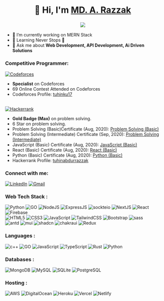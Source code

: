 <h1 align="center">👋 Hi, I'm <a href="https://www.linkedin.com/in/artuhin/" target="_blank"> MD. A. Razzak </a></h1>
<h3 align="center"> <img src="https://readme-typing-svg.herokuapp.com?color=0357F7&lines=Full+Stack+Developer+%3A)" /> </h3>

- 🔭 I’m currently working on MERN Stack
- 🌱 Learning Never Stops 🚀
- 💬 Ask me about **Web Development, API Development, Ai Driven Solutions**

<h3 align="left">Competitive Programmer:</h3>
<a href="https://codeforces.com/profile/tuhinku17"><img alt="Codeforces" src="https://img.shields.io/badge/codeforces-%235c99e6.svg?style=for-the-badge&logo=codeforces&logoColor=white"/></a>
<br/>

- **Specialist** on Codeforces<br/>
- 69 Online Contest Attended on Codeforces<br/>
- Codeforces Profile: [tuhinku17](https://codeforces.com/profile/tuhinku17)<br/>

<br/>
<a href="https://www.hackerrank.com/profile/tuhinabdurrazzak"><img alt="Hackerrank" src="https://img.shields.io/badge/hackerrank-%235b76c2.svg?style=for-the-badge&logo=hackerrank&logoColor=white"/></a>

- **Gold Badge (Max)** on problem solving.<br/>
- 6 Star on problem solving.<br/>
- Problem Solving (Basic)Certificate (Aug,
  2020): [Problem Solving (Basic)](https://www.hackerrank.com/certificates/b629d3260931)<br/>
- Problem Solving (Intermediate) Certificate (Sep,
  2020): [Problem Solving (Intermediate)](https://www.hackerrank.com/certificates/ea254b9278b7)<br/>
- JavaScript (Basic) Certificate (Aug,
  2020): [JavaScript (Basic)](https://www.hackerrank.com/certificates/bf8a77554ed8)<br/>
- React (Basic) Certificate (Aug, 2020): [React (Basic)](https://www.hackerrank.com/certificates/84e7cc58eb00)<br/>
- Python (Basic) Certificate (Aug, 2020): [Python (Basic)](https://www.hackerrank.com/certificates/8704863a7090)<br/>
- Hackerrank Profile: [tuhinabdurrazzak](https://www.hackerrank.com/profile/tuhinabdurrazzak)<br/>

<h3 align="left">Connect with me:</h3>
<div align="left">
  <a href="https://www.linkedin.com/in/artuhin/"><img alt="LinkedIn" src="https://img.shields.io/badge/linkedin-%230077B5.svg?style=for-the-badge&logo=linkedin&logoColor=white"/></a>
  <a href="mailto:md.a.razzak.17@gmail.com"><img alt="Gmail" src="https://img.shields.io/badge/Gmail-D14836?style=for-the-badge&logo=gmail&logoColor=white"/></a>
</div>

<h3 align="left">Web Tech Stack :</h3>
<div align="left">
<img alt="Python" src="https://img.shields.io/badge/python-3670A0?style=for-the-badge&logo=python&logoColor=ffdd54"/>
<img alt="GO" src="https://img.shields.io/badge/Go-007d9c?style=for-the-badge&logo=go&logoColor=white"/>
<img alt="NodeJS" src="https://img.shields.io/badge/node.js-%2330b23a.svg?style=for-the-badge&logo=nodedotjs&logoColor=white"/>
<img alt="ExpressJS" src="https://img.shields.io/badge/Express.js-0b1b1f?style=for-the-badge&logo=express&logoColor=white"/>
<img alt="sockteio" src="https://img.shields.io/badge/Socket.io-4b6a9f?&style=for-the-badge&logo=Socket.io&logoColor=white"/>
<img alt="NextJS" src="https://img.shields.io/badge/next.js-cd2db1?style=for-the-badge&logo=nextdotjs&logoColor=white"/>
<img alt="React" src="https://img.shields.io/badge/react.js-0f5dc3.svg?style=for-the-badge&logo=react&logoColor=%2361DAFB"/>
<img alt="Firebase" src="https://img.shields.io/badge/firebase-%23039BE5.svg?style=for-the-badge&logo=firebase"/>
<br/>
<img alt="HTML5" src="https://img.shields.io/badge/html5-%23E34F26.svg?style=for-the-badge&logo=html5&logoColor=white"/>
<img alt="CSS3" src="https://img.shields.io/badge/css3-%231572B6.svg?style=for-the-badge&logo=css3&logoColor=white"/> 
<img alt="JavaScript" src="https://img.shields.io/badge/javascript-%23323330.svg?style=for-the-badge&logo=javascript&logoColor=%23F7DF1E"/>
<img alt="TailwindCSS" src="https://img.shields.io/badge/Tailwind_CSS-38B2AC?style=for-the-badge&logo=tailwind-css&logoColor=white"/>
<img alt="Bootstrap" src="https://img.shields.io/badge/bootstrap-%23563D7C.svg?style=for-the-badge&logo=bootstrap&logoColor=white"/>
<img alt="sass" src="https://img.shields.io/badge/Sass-CC6699?style=for-the-badge&logo=sass&logoColor=white"/>
<br>

<img alt="antd" src="https://img.shields.io/badge/Ant%20Design-202875?style=for-the-badge&logo=antdesign&logoColor=white"/>
<img alt="mui" src="https://img.shields.io/badge/Material%20UI-007FFF?style=for-the-badge&logo=mui&logoColor=white"/>
<img alt="shadcn" src="https://img.shields.io/badge/shadcn/ui-000000?style=for-the-badge&logo=shadcn/ui&logoColor=white"/>



<img alt="chakraui" src="https://img.shields.io/badge/Chakra--UI-319795?style=for-the-badge&logo=chakra-ui&logoColor=white"/>
<img alt="Redux" src="https://img.shields.io/badge/Redux-593D88?style=for-the-badge&logo=redux&logoColor=white"/>

</div>

<h3 align="left">Languages :</h3>
<div align="left">
 <img alt="c++" src="https://img.shields.io/badge/C%2B%2B-00599C?style=for-the-badge&logo=c%2B%2B&logoColor=white"/>
 <img alt="GO" src="https://img.shields.io/badge/Go-007d9c?style=for-the-badge&logo=go&logoColor=white"/>
 <img alt="JavaScript" src="https://img.shields.io/badge/javascript-%23323330.svg?style=for-the-badge&logo=javascript&logoColor=%23F7DF1E"/>   
 <img alt="TypeScript" src="https://img.shields.io/badge/typescript-%23323330.svg?style=for-the-badge&logo=typescript&logoColor=%23F7DF1E"/>   
 <img alt="Rust" src="https://img.shields.io/badge/rust-%23ED8B00.svg?style=for-the-badge&logo=rust&logoColor=white"/>
<img alt="Python" src="https://img.shields.io/badge/python-%2314354C.svg?style=for-the-badge&logo=python&logoColor=white"/>

</div>

<h3 align="left">Databases :</h3>
<div align="left">
  <img alt="MongoDB" src ="https://img.shields.io/badge/MongoDB-4EA94B?style=for-the-badge&logo=mongodb&logoColor=white"/>
  <img alt="MySQL" src="https://img.shields.io/badge/mysql-%2300f.svg?style=for-the-badge&logo=mysql&logoColor=white"/>
  <img alt="SQLite" src ="https://img.shields.io/badge/sqlite-%2307405e.svg?style=for-the-badge&logo=sqlite&logoColor=white"/>
  <img alt="PostgreSQL" src ="https://img.shields.io/badge/PostgreSQL-316192?style=for-the-badge&logo=postgresql&logoColor=white"/>
</div>


<h3 align="left">Hosting :</h3>
<div align="left">
  <img alt="AWS" src="https://img.shields.io/badge/Amazon_AWS-FF9900?style=for-the-badge&logo=amazonaws&logoColor=white"/>
  <img alt="DigitalOcean" src="https://img.shields.io/badge/DigitalOcean-%230167ff.svg?style=for-the-badge&logo=digitalOcean&logoColor=white"/>

  <img alt="Heroku" src="https://img.shields.io/badge/heroku-%23430098.svg?style=for-the-badge&logo=heroku&logoColor=white"/>
  <img alt="Vercel" src="https://img.shields.io/badge/Vercel-000000?style=for-the-badge&logo=vercel&logoColor=white"/>
  <img alt="Netlify" src="https://img.shields.io/badge/Netlify-00C7B7?style=for-the-badge&logo=netlify&logoColor=white"/>
</div><br/>
